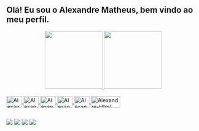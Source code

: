 ## Olá! Eu sou o Alexandre Matheus, bem vindo ao meu perfil.

<div align="center">
  <a href="[https://github.com/AlexandreEXTREMAO](https://github.com/AlexandreEXTREMAO)">
  <img height="150em" src="https://github-readme-stats.vercel.app/api?username=AlexandreEXTREMAO&show_icons=true&theme=dracula&include_all_commits=false&count_private=true"/>
  <img height="150em" src="https://github-readme-stats.vercel.app/api/top-langs/?username=AlexandreEXTREMAO&layout=compact&langs_count=7&theme=dracula"/>
</div>

<div style="display: inline_block"><br>
   <img align="center" alt="Alexandre-Python" height="30" width="40" src="https://cdn.jsdelivr.net/gh/devicons/devicon@latest/icons/python/python-original.svg" />
   <img align="center" alt="Alexandre-CSS" height="30" width="40" src="https://cdn.jsdelivr.net/gh/devicons/devicon@latest/icons/css3/css3-original.svg">    
   <img align="center" alt="Alexandre-MySQL" height="30" width="40" src="https://cdn.jsdelivr.net/gh/devicons/devicon@latest/icons/mysql/mysql-original-wordmark.svg">
   <img align="center" alt="Alexandre-CY" height="30" width="40" src="https://cdn.jsdelivr.net/gh/devicons/devicon@latest/icons/cypressio/cypressio-original.svg"/>
   <img align="center" alt="Alexandre-Git" height="30" width="40" src="https://cdn.jsdelivr.net/gh/devicons/devicon@latest/icons/git/git-original.svg" />
   <img align="center" alt="Alexandre-Html" height="30" width="76" src="https://cdn.jsdelivr.net/gh/devicons/devicon@latest/icons/html5/html5-original.svg"/>
 </div>

  ##

<div>
  
  <a href="https://www.linkedin.com/in/alexandre-matheus/" target="_blank"><img src="https://img.shields.io/badge/-LinkedIn-%230077B5?style=for-the-badge&logo=linkedin&logoColor=white" target="_blank"></a> 
  <a href = "mailto:alexandreincenor@hotmail.com"><img src="https://img.shields.io/badge/-Gmail-%23333?style=for-the-badge&logo=gmail&logoColor=white" target="_blank"></a> 
  <a href="https://instagram.com/alexaandrem" target="_blank"><img src="https://img.shields.io/badge/-Instagram-%23E4405F?style=for-the-badge&logo=instagram&logoColor=white" target="_blank"></a>
 <a href="https://discord.gg/alexandrematheus." target="_blank"><img src="https://img.shields.io/badge/Discord-7289DA?style=for-the-badge&logo=discord&logoColor=white" target="_blank"></a> 
    
</div>
